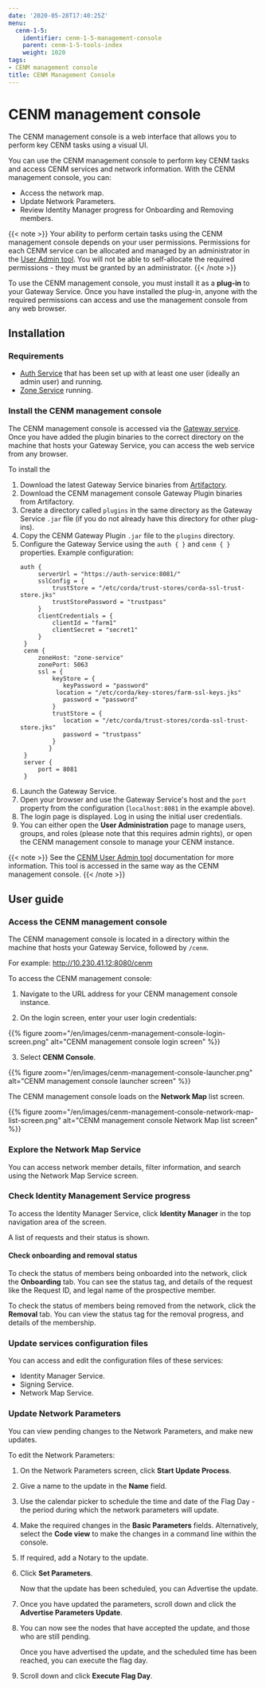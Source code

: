 ```yaml
---
date: '2020-05-28T17:40:25Z'
menu:
  cenm-1-5:
    identifier: cenm-1-5-management-console
    parent: cenm-1-5-tools-index
    weight: 1020
tags:
- CENM management console
title: CENM Management Console
---
```


# CENM management console

The CENM management console is a web interface that allows you to perform key CENM tasks using a visual UI.

You can use the CENM management console to perform key CENM tasks and access CENM services and network information. With the CENM management console, you can:

* Access the network map.
* Update Network Parameters.
* Review Identity Manager progress for Onboarding and Removing members.

{{< note >}}
Your ability to perform certain tasks using the CENM management console depends on your user permissions. Permissions for each CENM service can be allocated and managed by an administrator in the [User Admin tool](user-admin.md). You will not be able to self-allocate the required permissions - they must be granted by an administrator.
{{< /note >}}

To use the CENM management console, you must install it as a **plug-in** to your Gateway Service. Once you have installed the plug-in, anyone with the required permissions can access and use the management console from any web browser.

## Installation

### Requirements

- [Auth Service](auth-service.md) that has been set up with at least one user (ideally an admin user) and running.
- [Zone Service](zone-service.md) running.

### Install the CENM management console

The CENM management console is accessed via the [Gateway service](gateway-service.md). Once you have added the plugin binaries to the correct directory on the machine that hosts your Gateway Service, you can access the web service from any browser.

To install the

1. Download the latest Gateway Service binaries from [Artifactory](https://software.r3.com).
2. Download the CENM management console Gateway Plugin binaries from Artifactory.
3. Create a directory called `plugins` in the same directory as the Gateway Service `.jar` file (if you do not already have this directory for other plug-ins).
4. Copy the CENM Gateway Plugin `.jar` file to the `plugins` directory.
5. Configure the Gateway Service using the `auth { }` and `cenm { }` properties.
   Example configuration:
   ```
   auth {
        serverUrl = "https://auth-service:8081/"
        sslConfig = {
            trustStore = "/etc/corda/trust-stores/corda-ssl-trust-store.jks"
            trustStorePassword = "trustpass"
        }
        clientCredentials = {
            clientId = "farm1"
            clientSecret = "secret1"
        }
    }
    cenm {
        zoneHost: "zone-service"
        zonePort: 5063
        ssl = {
            keyStore = {
               keyPassword = "password"
             location = "/etc/corda/key-stores/farm-ssl-keys.jks"
               password = "password"
            }
            trustStore = {
               location = "/etc/corda/trust-stores/corda-ssl-trust-store.jks"
               password = "trustpass"
            }
           }
    }
    server {
        port = 8081
    }
   ```
6. Launch the Gateway Service.
7. Open your browser and use the Gateway Service's host and the `port` property from the configuration (`localhost:8081` in the example above).
8. The login page is displayed. Log in using the initial user credentials.
9. You can either open the **User Administration** page to manage users, groups, and roles (please note that this requires admin rights), or open the CENM management console to manage your CENM instance.

{{< note >}}
See the [CENM User Admin tool](user-admin.md) documentation for more information. This tool is accessed in the same way as the CENM management console.
{{< /note >}}

## User guide

### Access the CENM management console

The CENM management console is located in a directory within the machine that hosts your Gateway Service, followed by `/cenm`.

For example: http://10.230.41.12:8080/cenm

To access the CENM management console:

1. Navigate to the URL address for your CENM management console instance.

2. On the login screen, enter your user login credentials:

{{% figure zoom="/en/images/cenm-management-console-login-screen.png" alt="CENM management console login screen" %}}

3. Select **CENM Console**.

{{% figure zoom="/en/images/cenm-management-console-launcher.png" alt="CENM management console launcher screen" %}}

The CENM management console loads on the **Network Map** list screen.

{{% figure zoom="/en/images/cenm-management-console-network-map-list-screen.png" alt="CENM management console Network Map list screen" %}}

### Explore the Network Map Service

You can access network member details, filter information, and search using the Network Map Service screen.

### Check Identity Management Service progress

To access the Identity Manager Service, click **Identity Manager** in the top navigation area of the screen.

A list of requests and their status is shown.

#### Check onboarding and removal status

To check the status of members being onboarded into the network, click the **Onboarding** tab. You can see the status tag, and details of the request like the Request ID, and legal name of the prospective member.

To check the status of members being removed from the network, click the **Removal** tab. You can view the status tag for the removal progress, and details of the membership.

### Update services configuration files

You can access and edit the configuration files of these services:

* Identity Manager Service.
* Signing Service.
* Network Map Service.

### Update Network Parameters

You can view pending changes to the Network Parameters, and make new updates.

To edit the Network Parameters:

1. On the Network Parameters screen, click **Start Update Process**.

2. Give a name to the update in the **Name** field.

2. Use the calendar picker to schedule the time and date of the Flag Day - the period during which the network parameters will update.

3. Make the required changes in the **Basic Parameters** fields. Alternatively, select the **Code view** to make the changes in a command line within the console.

4. If required, add a Notary to the update.

5. Click **Set Parameters**.

    Now that the update has been scheduled, you can Advertise the update.

6. Once you have updated the parameters, scroll down and click the **Advertise Parameters Update**.

7. You can now see the nodes that have accepted the update, and those who are still pending.

    Once you have advertised the update, and the scheduled time has been reached, you can execute the flag day.

8. Scroll down and click **Execute Flag Day**.
